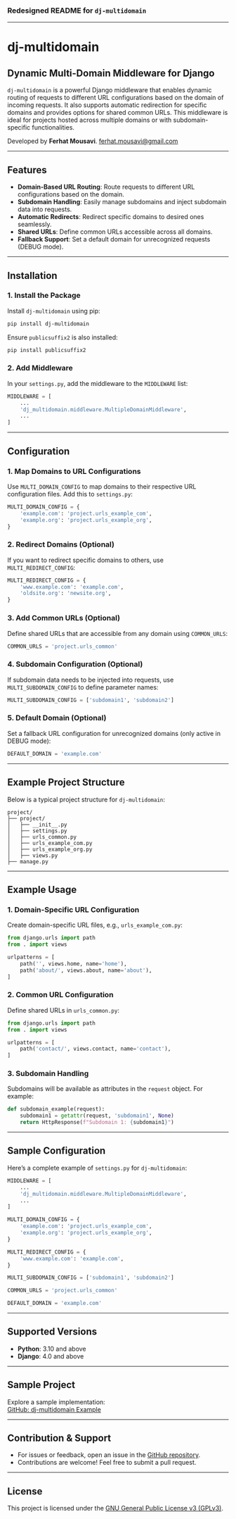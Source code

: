 ### Redesigned README for `dj-multidomain`

---

# dj-multidomain

## Dynamic Multi-Domain Middleware for Django

`dj-multidomain` is a powerful Django middleware that enables dynamic routing of 
requests to different URL configurations based on the domain of 
incoming requests. 
It also supports automatic redirection for specific domains and provides 
options for shared common URLs. 
This middleware is ideal for projects hosted across multiple domains or 
with subdomain-specific functionalities.

Developed by **Ferhat Mousavi**.
[ferhat.mousavi@gmail.com](mailto:ferhat.mousavi@gmail.com)  

---

## Features

- **Domain-Based URL Routing**: Route requests to different URL configurations based on the domain.
- **Subdomain Handling**: Easily manage subdomains and inject subdomain data into requests.
- **Automatic Redirects**: Redirect specific domains to desired ones seamlessly.
- **Shared URLs**: Define common URLs accessible across all domains.
- **Fallback Support**: Set a default domain for unrecognized requests (DEBUG mode).

---

## Installation

### 1. Install the Package

Install `dj-multidomain` using pip:

```bash
pip install dj-multidomain
```

Ensure `publicsuffix2` is also installed:

```bash
pip install publicsuffix2
```

### 2. Add Middleware

In your `settings.py`, add the middleware to the `MIDDLEWARE` list:

```python
MIDDLEWARE = [
    ...
    'dj_multidomain.middleware.MultipleDomainMiddleware',
    ...
]
```

---

## Configuration

### 1. Map Domains to URL Configurations

Use `MULTI_DOMAIN_CONFIG` to map domains to their respective URL configuration files. Add this to `settings.py`:

```python
MULTI_DOMAIN_CONFIG = {
    'example.com': 'project.urls_example_com',
    'example.org': 'project.urls_example_org',
}
```

### 2. Redirect Domains (Optional)

If you want to redirect specific domains to others, use `MULTI_REDIRECT_CONFIG`:

```python
MULTI_REDIRECT_CONFIG = {
    'www.example.com': 'example.com',
    'oldsite.org': 'newsite.org',
}
```

### 3. Add Common URLs (Optional)

Define shared URLs that are accessible from any domain using `COMMON_URLS`:

```python
COMMON_URLS = 'project.urls_common'
```

### 4. Subdomain Configuration (Optional)

If subdomain data needs to be injected into requests, use `MULTI_SUBDOMAIN_CONFIG` to define parameter names:

```python
MULTI_SUBDOMAIN_CONFIG = ['subdomain1', 'subdomain2']
```

### 5. Default Domain (Optional)

Set a fallback URL configuration for unrecognized domains (only active in DEBUG mode):

```python
DEFAULT_DOMAIN = 'example.com'
```

---

## Example Project Structure

Below is a typical project structure for `dj-multidomain`:

```
project/
├── project/
│   ├── __init__.py
│   ├── settings.py
│   ├── urls_common.py
│   ├── urls_example_com.py
│   ├── urls_example_org.py
│   ├── views.py
├── manage.py
```

---

## Example Usage

### 1. Domain-Specific URL Configuration

Create domain-specific URL files, e.g., `urls_example_com.py`:

```python
from django.urls import path
from . import views

urlpatterns = [
    path('', views.home, name='home'),
    path('about/', views.about, name='about'),
]
```

### 2. Common URL Configuration

Define shared URLs in `urls_common.py`:

```python
from django.urls import path
from . import views

urlpatterns = [
    path('contact/', views.contact, name='contact'),
]
```

### 3. Subdomain Handling

Subdomains will be available as attributes in the `request` object. For example:

```python
def subdomain_example(request):
    subdomain1 = getattr(request, 'subdomain1', None)
    return HttpResponse(f"Subdomain 1: {subdomain1}")
```

---

## Sample Configuration

Here’s a complete example of `settings.py` for `dj-multidomain`:

```python
MIDDLEWARE = [
    ...
    'dj_multidomain.middleware.MultipleDomainMiddleware',
    ...
]

MULTI_DOMAIN_CONFIG = {
    'example.com': 'project.urls_example_com',
    'example.org': 'project.urls_example_org',
}

MULTI_REDIRECT_CONFIG = {
    'www.example.com': 'example.com',
}

MULTI_SUBDOMAIN_CONFIG = ['subdomain1', 'subdomain2']

COMMON_URLS = 'project.urls_common'

DEFAULT_DOMAIN = 'example.com'
```

---

## Supported Versions

- **Python**: 3.10 and above
- **Django**: 4.0 and above

---

## Sample Project

Explore a sample implementation:  
[GitHub: dj-multidomain Example](https://github.com/ferhat-mousavi/dj-multidomain-example)

---

## Contribution & Support

- For issues or feedback, open an issue in the [GitHub repository](https://github.com/ferhat-mousavi/dj-multidomain).
- Contributions are welcome! Feel free to submit a pull request.

---

## License

This project is licensed under the [GNU General Public License v3 (GPLv3)](https://www.gnu.org/licenses/gpl-3.0.en.html).
